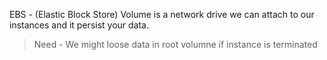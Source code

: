 EBS - (Elastic Block Store) Volume is a network drive we can attach to our instances and it persist your data.

> Need - We might loose data in root volumne if instance is terminated